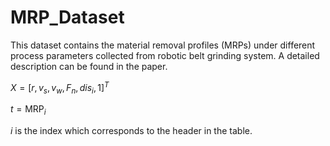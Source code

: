 # MRP_Dataset
This dataset contains the material removal profiles (MRPs) under different process parameters collected from robotic belt grinding system. 
A detailed description can be found in the paper.

$X = [r, v_s, v_w, F_n, dis_i, 1]^T$

$t = \text{MRP}_i$

$i$ is the index which corresponds to the header in the table.
